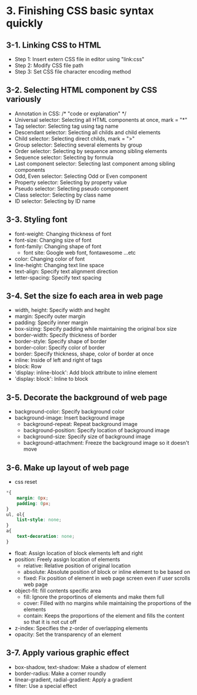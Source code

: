 # 3. Finishing CSS basic syntax quickly  
  
## 3-1. Linking CSS to HTML  
* Step 1: Insert extern CSS file in editor using "link:css"  
* Step 2: Modify CSS file path  
* Step 3: Set CSS file character encoding method  
  
## 3-2. Selecting HTML component by CSS variously  
* Annotation in CSS: /* "code or explanation" */  
* Universal selector: Selecting all HTML components at once, mark = "*"  
* Tag selector: Selecting tag using tag name  
* Descendant selector: Selecting all childs and child elements  
* Child selector: Selecting direct childs, mark = ">"  
* Group selector: Selecting several elements by group  
* Order selector: Selecting by sequence among sibling elements  
* Sequence selector: Selecting by formula  
* Last component selector: Selecting last component among sibling components  
* Odd, Even selector: Selecting Odd or Even component  
* Property selector: Selecting by property value  
* Pseudo selector: Selecting pseudo component  
* Class selector: Selecting by class name  
* ID selector: Selecting by ID name  
  
## 3-3. Styling font  
* font-weight: Changing thickness of font  
* font-size: Changing size of font  
* font-family: Changing shape of font  
    * font site: Google web font, fontawesome ...etc  
* color: Changing color of font  
* line-height: Changing text line space  
* text-align: Specify text alignment direction  
* letter-spacing: Specify text spacing  
  
## 3-4. Set the size fo each area in web page  
* width, height: Specify width and hegiht  
* margin: Specify outer margin  
* padding: Specify inner margin  
* box-sizing: Specify padding while maintaining the original box size  
* border-width: Specify thickness of border  
* border-style: Specify shape of border  
* border-color: Specify color of border  
* border: Specify thickness, shape, color of border at once  
* inline: Inside of left and right of tags  
* block: Row  
* 'display: inline-block': Add block attribute to inline element  
* 'display: block': Inline to block  
  
## 3-5. Decorate the background of web page
* background-color: Specify background color  
* background-image: Insert background image  
    * background-repeat: Repeat background image  
    * background-position: Specify location of background image  
    * background-size: Specify size of background image  
    * background-attachment: Freeze the background image so it doesn't move  

## 3-6. Make up layout of web page  
* css reset
```css
*{
    margin: 0px;
    padding: 0px;
}
ul, ol{
    list-style: none;
}
a{
    text-decoration: none;
}
```
* float: Assign location of block elements left and right  
* position: Freely assign location of elements  
    * relative: Relative position of original location  
    * absolute: Absolute position of block or inline element to be based on  
    * fixed: Fix position of element in web page screen even if user scrolls web page  
* object-fit: fill contents specific area  
    * fill: Ignore the proportinos of elements and make them full  
    * cover: Filled with no margins while maintaining the proportions of the elements  
    * contain: Keeps the proportions of the element and fills the content so that it is not cut off  
* z-index: Specifies the z-order of overlapping elements  
* opacity: Set the transparency of an element  
  
## 3-7. Apply various graphic effect  
* box-shadow, text-shadow: Make a shadow of element  
* border-radius: Make a corner roundly  
* linear-gradient, radial-gradient: Apply a gradient  
* filter: Use a special effect  
